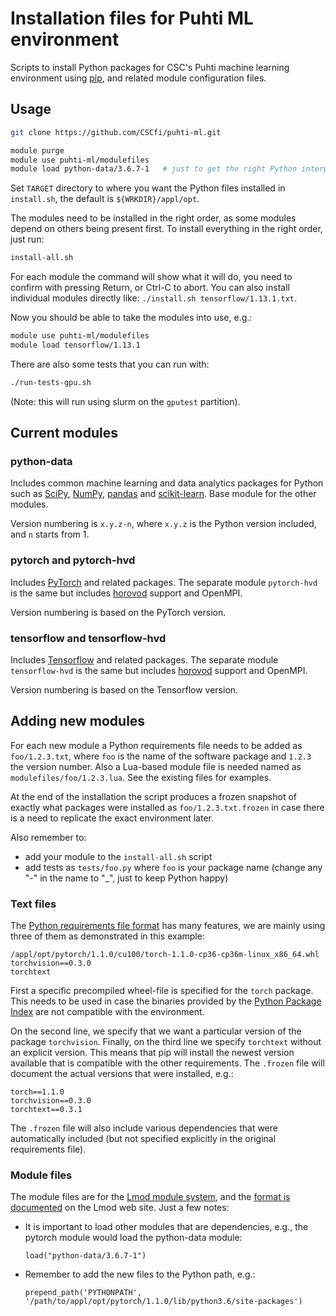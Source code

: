 # Installation files for Puhti ML environment

Scripts to install Python packages for CSC's Puhti machine learning environment using [pip](https://pip.pypa.io/en/stable/), and related module configuration files.

## Usage

```sh
git clone https://github.com/CSCfi/puhti-ml.git

module purge
module use puhti-ml/modulefiles
module load python-data/3.6.7-1   # just to get the right Python interpreter
```

Set `TARGET` directory to where you want the Python files installed in `install.sh`, the default is `${WRKDIR}/appl/opt`.

The modules need to be installed in the right order, as some modules depend on others being present first.  To install everything in the right order, just run:

```sh
install-all.sh
```

For each module the command will show what it will do, you need to confirm with pressing Return, or Ctrl-C to abort.  You can also install individual modules directly like: `./install.sh tensorflow/1.13.1.txt`.

Now you should be able to take the modules into use, e.g.:

```sh
module use puhti-ml/modulefiles
module load tensorflow/1.13.1
```

There are also some tests that you can run with:

```sh
./run-tests-gpu.sh
```

(Note: this will run using slurm on the `gputest` partition).


## Current modules

### python-data

Includes common machine learning and data analytics packages for Python such as [SciPy](https://www.scipy.org/), [NumPy](http://www.numpy.org/), [pandas](https://pandas.pydata.org/) and [scikit-learn](https://scikit-learn.org/stable/). Base module for the other modules.

Version numbering is `x.y.z-n`, where `x.y.z` is the Python version included, and `n` starts from 1.

### pytorch and pytorch-hvd

Includes [PyTorch](https://pytorch.org/) and related packages.  The separate module `pytorch-hvd` is the same but includes [horovod](https://github.com/horovod/horovod) support and OpenMPI.

Version numbering is based on the PyTorch version.


### tensorflow and tensorflow-hvd

Includes [Tensorflow](https://www.tensorflow.org/) and related packages.  The separate module `tensorflow-hvd` is the same but includes [horovod](https://github.com/horovod/horovod) support and OpenMPI.

Version numbering is based on the Tensorflow version.


## Adding new modules

For each new module a Python requirements file needs to be added as `foo/1.2.3.txt`, where `foo` is the name of the software package and `1.2.3` the version number.  Also a Lua-based module file is needed named as `modulefiles/foo/1.2.3.lua`.  See the existing files for examples.

At the end of the installation the script produces a frozen snapshot of exactly what packages were installed as `foo/1.2.3.txt.frozen` in case there is a need to replicate the exact environment later.

Also remember to:

- add your module to the `install-all.sh` script
- add tests as `tests/foo.py` where `foo` is your package name (change any "-" in the name to "_", just to keep Python happy)

### Text files

The [Python requirements file format](https://pip.pypa.io/en/stable/reference/pip_install/#requirements-file-format) has many features, we are mainly using three of them as demonstrated in this example:

```
/appl/opt/pytorch/1.1.0/cu100/torch-1.1.0-cp36-cp36m-linux_x86_64.whl
torchvision==0.3.0
torchtext
```

First a specific precompiled wheel-file is specified for the `torch` package.  This needs to be used in case the binaries provided by the [Python Package Index](https://pypi.org/) are not compatible with the environment.

On the second line, we specify that we want a particular version of the package `torchvision`.  Finally, on the third line we specify `torchtext` without an explicit version.  This means that pip will install the newest version available that is compatible with the other requirements.  The `.frozen` file will document the actual versions that were installed, e.g.:

```
torch==1.1.0
torchvision==0.3.0
torchtext==0.3.1
```

The `.frozen` file will also include various dependencies that were automatically included (but not specified explicitly in the original requirements file).

### Module files

The module files are for the [Lmod module system](https://lmod.readthedocs.io/en/latest/index.html), and the [format is documented](https://lmod.readthedocs.io/en/latest/015_writing_modules.html) on the Lmod web site.  Just a few notes:

- It is important to load other modules that are dependencies, e.g., the pytorch module would load the python-data module:

  ```
  load("python-data/3.6.7-1")
  ```

- Remember to add the new files to the Python path, e.g.:

  ```
  prepend_path('PYTHONPATH', '/path/to/appl/opt/pytorch/1.1.0/lib/python3.6/site-packages')
  ```
